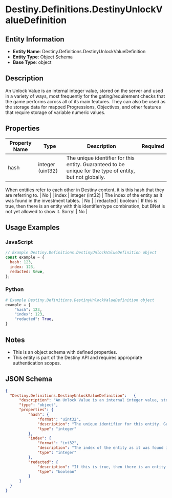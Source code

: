 # Destiny.Definitions.DestinyUnlockValueDefinition

## Entity Information
- **Entity Name**: Destiny.Definitions.DestinyUnlockValueDefinition
- **Entity Type**: Object Schema
- **Base Type**: object

## Description
An Unlock Value is an internal integer value, stored on the server and used in a variety of ways, most frequently for the gating/requirement checks that the game performs across all of its main features. They can also be used as the storage data for mapped Progressions, Objectives, and other features that require storage of variable numeric values.

## Properties

| Property Name | Type | Description | Required |
|---------------|------|-------------|----------|
| hash | integer (uint32) | The unique identifier for this entity. Guaranteed to be unique for the type of entity, but not globally.
When entities refer to each other in Destiny content, it is this hash that they are referring to. | No |
| index | integer (int32) | The index of the entity as it was found in the investment tables. | No |
| redacted | boolean | If this is true, then there is an entity with this identifier/type combination, but BNet is not yet allowed to show it. Sorry! | No |

## Usage Examples

### JavaScript
```javascript
// Example Destiny.Definitions.DestinyUnlockValueDefinition object
const example = {
  hash: 123,
  index: 123,
  redacted: true,
};
```

### Python
```python
# Example Destiny.Definitions.DestinyUnlockValueDefinition object
example = {
    "hash": 123,
    "index": 123,
    "redacted": True,
}
```

## Notes
- This is an object schema with defined properties.
- This entity is part of the Destiny API and requires appropriate authentication scopes.

## JSON Schema
```json
{
  "Destiny.Definitions.DestinyUnlockValueDefinition":   {
      "description": "An Unlock Value is an internal integer value, stored on the server and used in a variety of ways, most frequently for the gating/requirement checks that the game performs across all of its main features. They can also be used as the storage data for mapped Progressions, Objectives, and other features that require storage of variable numeric values.",
      "type": "object",
      "properties": {
          "hash": {
              "format": "uint32",
              "description": "The unique identifier for this entity. Guaranteed to be unique for the type of entity, but not globally.\r\nWhen entities refer to each other in Destiny content, it is this hash that they are referring to.",
              "type": "integer"
          },
          "index": {
              "format": "int32",
              "description": "The index of the entity as it was found in the investment tables.",
              "type": "integer"
          },
          "redacted": {
              "description": "If this is true, then there is an entity with this identifier/type combination, but BNet is not yet allowed to show it. Sorry!",
              "type": "boolean"
          }
      }
  }
}
```
